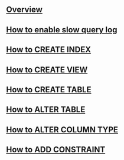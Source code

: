 ---
---

## [Overview](/reference/mysql/how-to/overview)

## [How to enable slow query log](/reference/mysql/how-to/how-to-enable-slow-query-log-mysql)

## [How to CREATE INDEX](/reference/mysql/how-to/how-to-create-index-mysql)

## [How to CREATE VIEW](/reference/mysql/how-to/how-to-create-view-mysql)

## [How to CREATE TABLE](/reference/mysql/how-to/how-to-create-table-mysql)

## [How to ALTER TABLE](/reference/mysql/how-to/how-to-alter-table-mysql)

## [How to ALTER COLUMN TYPE](/reference/mysql/how-to/how-to-alter-column-type-mysql)

## [How to ADD CONSTRAINT](/reference/mysql/how-to/how-to-add-constraint-mysql)
